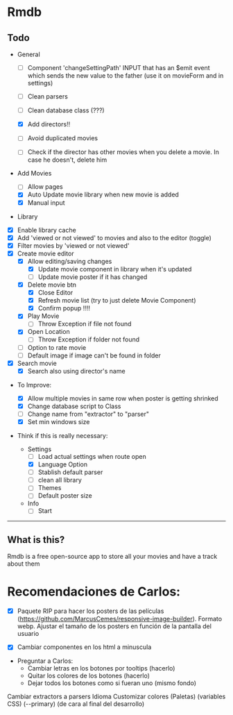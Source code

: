 # Rmdb

## Todo

- General

  - [ ] Component 'changeSettingPath' INPUT that has an \$emit event which sends the new value to the father (use it on movieForm and in settings)
  - [ ] Clean parsers
  - [ ] Clean database class (???)
  - [x] Add directors!!

  - [ ] Avoid duplicated movies
  - [ ] Check if the director has other movies when you delete a movie. In case he doesn't, delete him

- Add Movies

  - [ ] Allow pages
  - [x] Auto Update movie library when new movie is added
  - [x] Manual input

- Library

* [x] Enable library cache
* [x] Add 'viewed or not viewed' to movies and also to the editor (toggle)
* [x] Filter movies by 'viewed or not viewed'
* [x] Create movie editor
  - [x] Allow editing/saving changes
    - [x] Update movie component in library when it's updated
    - [ ] Update movie poster if it has changed
  - [x] Delete movie btn
    - [x] Close Editor
    - [x] Refresh movie list (try to just delete Movie Component)
    - [x] Confirm popup !!!!
  - [x] Play Movie
    - [ ] Throw Exception if file not found
  - [x] Open Location
    - [ ] Throw Exception if folder not found
  - [ ] Option to rate movie
  - [ ] Default image if image can't be found in folder
* [x] Search movie
  - [x] Search also using director's name
* To Improve:

  - [x] Allow multiple movies in same row when poster is getting shrinked
  - [x] Change database script to Class
  - [ ] Change name from "extractor" to "parser"
  - [x] Set min windows size

* Think if this is really necessary:

  - Settings
    - [ ] Load actual settings when route open
    - [x] Language Option
    - [ ] Stablish default parser
    - [ ] clean all library
    - [ ] Themes
    - [ ] Default poster size
  - Info
    - [ ] Start

---

## What is this?

Rmdb is a free open-source app to store all your movies and have a track about them

# Recomendaciones de Carlos:

- [x] Paquete RIP para hacer los posters de las películas (https://github.com/MarcusCemes/responsive-image-builder). Formato webp. Ajustar el tamaño de los posters en función de la pantalla del usuario

<picture>
  <source src="assets/image_xs.webp">
 <source src="assets/image_xs.png">
</picture>

<source media="min XXX & max XX" src="assets/image_xs.webp">

- [x] Cambiar componentes en los html a minuscula

* Preguntar a Carlos:
  - Cambiar letras en los botones por tooltips (hacerlo)
  - Quitar los colores de los botones (hacerlo)
  - Dejar todos los botones como si fueran uno (mismo fondo)

Cambiar extractors a parsers
Idioma
Customizar colores (Paletas) (variables CSS) (--primary) (de cara al final del desarrollo)
